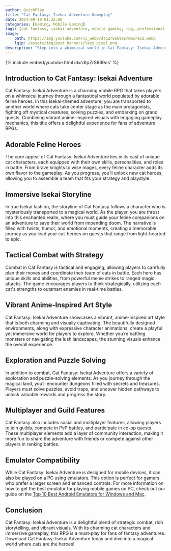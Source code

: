 ```yaml
---
author: QuickPlay
title: "Cat Fantasy: Isekai Adventure Gameplay"
date: 2024-09-19 01:22:00
categories: [Gaming, Mobile Gaming]
tags: [cat fantasy, isekai adventure, mobile gaming, rpg, professional gamers, fantasy adventure]
image: 
    path: https://img.youtube.com/vi_webp/dtpZrS669os/maxres2.webp
    lqip: /assets/img/post_banners/lazy_pixel.png
description: "Step into a whimsical world in Cat Fantasy: Isekai Adventure, where feline heroes take on epic quests and unlock the secrets of a magical land."
---
```


{% include embed/youtube.html id='dtpZrS669os' %}

## Introduction to Cat Fantasy: Isekai Adventure

Cat Fantasy: Isekai Adventure is a charming mobile RPG that takes players on a whimsical journey through a fantastical world populated by adorable feline heroes. In this Isekai-themed adventure, you are transported to another world where cats take center stage as the main protagonists, fighting off mystical creatures, solving puzzles, and embarking on grand quests. Combining vibrant anime-inspired visuals with engaging gameplay mechanics, this title offers a delightful experience for fans of adventure RPGs.

## Adorable Feline Heroes

The core appeal of Cat Fantasy: Isekai Adventure lies in its cast of unique cat characters, each equipped with their own skills, personalities, and roles in battle. From brave knights to wise mages, every feline character adds its own flavor to the gameplay. As you progress, you’ll unlock new cat heroes, allowing you to assemble a team that fits your strategy and playstyle.

## Immersive Isekai Storyline

In true Isekai fashion, the storyline of Cat Fantasy follows a character who is mysteriously transported to a magical world. As the player, you are thrust into this enchanted realm, where you must guide your feline companions on an adventure to save their world from impending doom. The narrative is filled with twists, humor, and emotional moments, creating a memorable journey as you lead your cat-heroes on quests that range from light-hearted to epic.

## Tactical Combat with Strategy

Combat in Cat Fantasy is tactical and engaging, allowing players to carefully plan their moves and coordinate their team of cats in battle. Each hero has unique skills and abilities, from powerful melee strikes to ranged magic attacks. The game encourages players to think strategically, utilizing each cat's strengths to outsmart enemies in real-time battles.

## Vibrant Anime-Inspired Art Style

Cat Fantasy: Isekai Adventure showcases a vibrant, anime-inspired art style that is both charming and visually captivating. The beautifully designed environments, along with expressive character animations, create a playful yet immersive world for players to explore. Whether you’re battling monsters or navigating the lush landscapes, the stunning visuals enhance the overall experience.

## Exploration and Puzzle Solving

In addition to combat, Cat Fantasy: Isekai Adventure offers a variety of exploration and puzzle-solving elements. As you journey through the magical land, you’ll encounter dungeons filled with secrets and treasures. Players must solve puzzles, avoid traps, and uncover hidden pathways to unlock valuable rewards and progress the story.

## Multiplayer and Guild Features

Cat Fantasy also includes social and multiplayer features, allowing players to join guilds, compete in PvP battles, and participate in co-op quests. These multiplayer elements add a layer of community interaction, making it more fun to share the adventure with friends or compete against other players in ranking battles.

## Emulator Compatibility

While Cat Fantasy: Isekai Adventure is designed for mobile devices, it can also be played on a PC using emulators. This option is perfect for gamers who prefer a larger screen and enhanced controls. For more information on how to get the best emulator for playing mobile games on PC, check out our guide on the [Top 10 Best Android Emulators for Windows and Mac](https://quickplaymobile.github.io/posts/Top-10-Best-Android-Emulators-for-Windows-and-Mac/).

## Conclusion

Cat Fantasy: Isekai Adventure is a delightful blend of strategic combat, rich storytelling, and vibrant visuals. With its charming cat characters and immersive gameplay, this RPG is a must-play for fans of fantasy adventures. Download Cat Fantasy: Isekai Adventure today and dive into a magical world where cats are the heroes!
